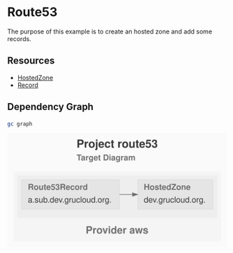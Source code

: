# Route53

The purpose of this example is to create an hosted zone and add some records.

## Resources

- [HostedZone](https://www.grucloud.com/docs/aws/resources/Route53/Route53HostedZone)
- [Record](https://www.grucloud.com/docs/aws/resources/Route53/Route53Record)

## Dependency Graph

```sh
gc graph
```

![GraphTarget](diagram-target.svg)
